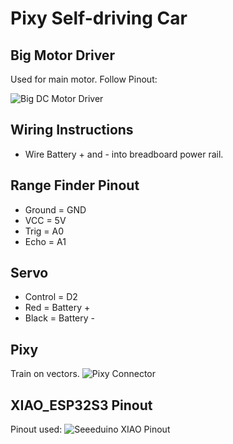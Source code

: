 # Pixy Self-driving Car

## Big Motor Driver
Used for main motor. Follow Pinout:

![Big DC Motor Driver](https://github.com/TheActualZenaldV2/Robotics_2024/assets/115652432/37e2a241-6f2f-488b-86fb-b605f898447d)

## Wiring Instructions
- Wire Battery + and - into breadboard power rail.

## Range Finder Pinout
- Ground = GND
- VCC = 5V
- Trig = A0
- Echo = A1

## Servo
- Control = D2
- Red = Battery +
- Black = Battery -

## Pixy
Train on vectors. 
![Pixy Connector](https://github.com/TheActualZenaldV2/Robotics_2024/assets/115652432/935662c6-ab64-4dc5-9ce4-d535a3902987)

## XIAO_ESP32S3 Pinout
Pinout used: 
![Seeeduino XIAO Pinout](https://github.com/TheActualZenaldV2/Robotics_2024/assets/115652432/a03d6fe6-c099-43c3-84b7-ab114a2de346)
